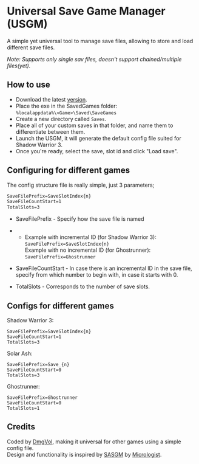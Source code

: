 # Universal Save Game Manager (USGM)
A simple yet universal tool to manage save files, allowing to store and load different save files.

*Note: Supports only single sav files, doesn't support chained/multiple files(yet).*

## How to use
- Download the latest [version](https://github.com/Dmgvol/USGM/raw/master/release/USGM.exe).
- Place the exe in the SavedGames folder: </br>
`%localappdata%\<Game>\Saved\SaveGames`
- Create a new directory called `Saves`.
- Place all of your custom saves in that folder, and name them to differentiate between them.
- Launch the USGM, it will generate the default config file suited for Shadow Warrior 3.
- Once you're ready, select the save, slot id and click "Load save".


## Configuring for different games
The config structure file is really simple, just 3 parameters;
```css
SaveFilePrefix=SaveSlotIndex{n}
SaveFileCountStart=1
TotalSlots=3
```

- SaveFilePrefix - Specify how the save file is named
  
- - Example with incremental ID (for Shadow Warrior 3):</br>
`SaveFilePrefix=SaveSlotIndex{n}` </br>
Example with no incremental ID (for Ghostrunner):</br>
`SaveFilePrefix=Ghostrunner` </br>

- SaveFileCountStart - In case there is an incremental ID in the save file, specify from which number to begin with, in case it starts with 0.
- TotalSlots - Corresponds to the number of save slots.

## Configs for different games 
Shadow Warrior 3:
```
SaveFilePrefix=SaveSlotIndex{n}
SaveFileCountStart=1
TotalSlots=3
```

Solar Ash:
```
SaveFilePrefix=Save_{n}
SaveFileCountStart=0
TotalSlots=3
```


Ghostrunner:
```
SaveFilePrefix=Ghostrunner
SaveFileCountStart=0
TotalSlots=1
```

## Credits
Coded by [DmgVol](https://github.com/Dmgvol/), making it universal for other games using a simple config file.</br>
Design and functionality is inspired by [SASGM](https://github.com/Micrologist/SASGM) by [Micrologist](https://github.com/Micrologist).
